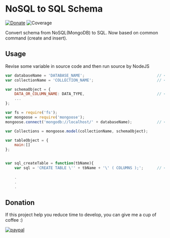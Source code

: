 # NoSQL to SQL Schema
[![Donate](https://img.shields.io/badge/Donate-PayPal-green.svg)](https://www.paypal.com/cgi-bin/webscr?cmd=_s-xclick&hosted_button_id=A8YE92K9QM7NA) ![Coverage](https://img.shields.io/badge/Auto-20%-red.svg)

Convert schema from NoSQL(MongoDB) to SQL.
Now based on common command (create and insert).

## Usage

Revise some variable in source code and then run source by NodeJS

```javascript
var databaseName = 'DATABASE_NAME';                                // <----------- apply here
var collectionName = 'COLLECTION_NAME';                            // <----------- apply here

var schemaObject = {
	DATA_OR_COLUMN_NAME: DATA_TYPE,                                // <----------- apply here
	...
};

var fs = require('fs');
var mongoose = require('mongoose');
mongoose.connect('mongodb://localhost/' + databaseName);           // <----------- apply here

var Collections = mongoose.model(collectionName, schemaObject);

var tableObject = {
	main:[]
};


var sql_createTable = function(tbName){
	var sql = 'CREATE TABLE \'' + tbName + '\' ( COLUMNS );';      // <----------- apply here
	
	.
	.
	.
```

## Donation
If this project help you reduce time to develop, you can give me a cup of coffee :) 

[![paypal](https://www.paypalobjects.com/en_US/i/btn/btn_donateCC_LG.gif)](https://www.paypal.com/cgi-bin/webscr?cmd=_s-xclick&hosted_button_id=A8YE92K9QM7NA)
